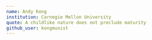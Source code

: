 ```yaml
---
name: Andy Kong
institution: Carnegie Mellon University
quote: A childlike nature does not preclude maturity
github_user: kongmunist
---
```


